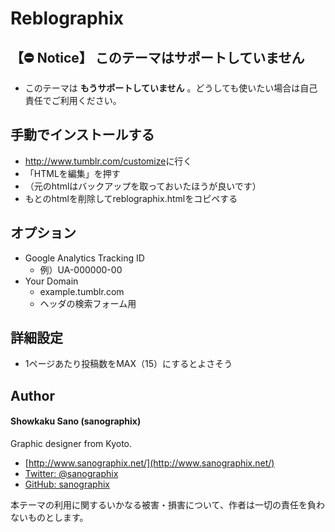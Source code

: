 # Reblographix

## 【⛔ Notice】 このテーマはサポートしていません

* このテーマは **もうサポートしていません** 。どうしても使いたい場合は自己責任でご利用ください。

## 手動でインストールする

* <a href="http://www.tumblr.com/customize">http://www.tumblr.com/customize</a>に行く
* 「HTMLを編集」を押す
* （元のhtmlはバックアップを取っておいたほうが良いです）
* もとのhtmlを削除してreblographix.htmlをコピペする


## オプション

* Google Analytics Tracking ID
    * 例）UA-000000-00
* Your Domain
    * example.tumblr.com
    * ヘッダの検索フォーム用


## 詳細設定

* 1ページあたり投稿数をMAX（15）にするとよさそう

## Author

#### Showkaku Sano (sanographix)

Graphic designer from Kyoto.

* [http://www.sanographix.net/](http://www.sanographix.net/)
* [Twitter: @sanographix](https://twitter.com/sanographix)
* [GitHub: sanographix](https://github.com/sanographix)

本テーマの利用に関するいかなる被害・損害について、作者は一切の責任を負わないものとします。
